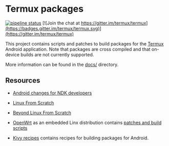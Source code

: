 # Termux packages

[![pipeline status](https://gitlab.com/termux-mirror/termux-packages/badges/master/pipeline.svg)](https://gitlab.com/termux-mirror/termux-packages/commits/master)
[![Join the chat at https://gitter.im/termux/termux](https://badges.gitter.im/termux/termux.svg)](https://gitter.im/termux/termux)

This project contains scripts and patches to build packages for the [Termux](https://termux.com/) Android application. Note that packages are cross compiled and that on-device builds are not currently supported.

More information can be found in the [docs/](docs/) directory.

## Resources
- [Android changes for NDK developers](https://android.googlesource.com/platform/bionic/+/master/android-changes-for-ndk-developers.md)

- [Linux From Scratch](http://www.linuxfromscratch.org/lfs/view/stable/)

- [Beyond Linux From Scratch](http://www.linuxfromscratch.org/blfs/view/stable/)

- [OpenWrt](https://openwrt.org/) as an embedded Linx distribution contains [patches and build scripts](https://dev.openwrt.org/browser/packages)

- [Kivy recipes](https://github.com/kivy/python-for-android/tree/master/pythonforandroid/recipes) contains recipes for building packages for Android.
